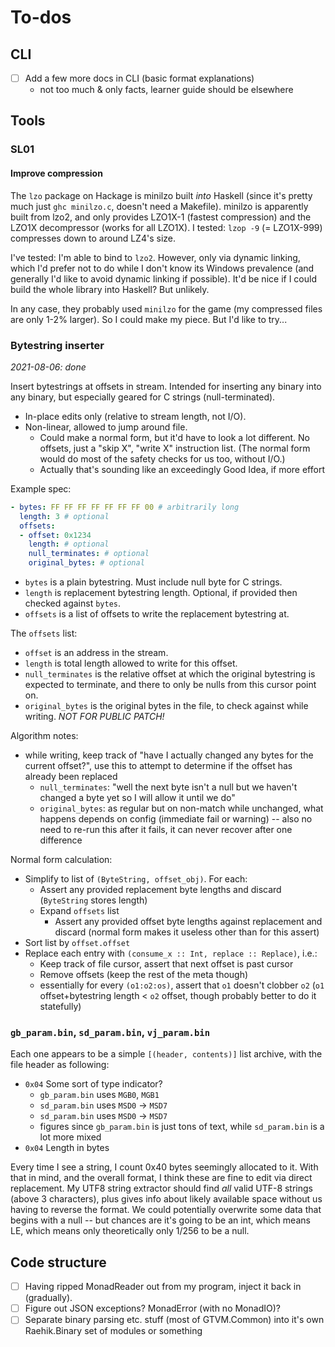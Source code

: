 # To-dos
## CLI
  * [ ] Add a few more docs in CLI (basic format explanations)
    * not too much & only facts, learner guide should be elsewhere

## Tools
### SL01
#### Improve compression
The `lzo` package on Hackage is minilzo built *into* Haskell (since it's pretty
much just `ghc minilzo.c`, doesn't need a Makefile). minilzo is apparently built
from lzo2, and only provides LZO1X-1 (fastest compression) and the LZO1X
decompressor (works for all LZO1X). I tested: `lzop -9` (= LZO1X-999) compresses
down to around LZ4's size.

I've tested: I'm able to bind to `lzo2`. However, only via dynamic linking,
which I'd prefer not to do while I don't know its Windows prevalence (and
generally I'd like to avoid dynamic linking if possible). It'd be nice if I
could build the whole library into Haskell? But unlikely.

In any case, they probably used `minilzo` for the game (my compressed files are
only 1-2% larger). So I could make my piece. But I'd like to try...

### Bytestring inserter
*2021-08-06: done*

Insert bytestrings at offsets in stream. Intended for inserting any binary into
any binary, but especially geared for C strings (null-terminated).

  * In-place edits only (relative to stream length, not I/O).
  * Non-linear, allowed to jump around file.
    * Could make a normal form, but it'd have to look a lot different. No
      offsets, just a "skip X", "write X" instruction list. (The normal form
      would do most of the safety checks for us too, without I/O.)
    * Actually that's sounding like an exceedingly Good Idea, if more effort

Example spec:

```yaml
- bytes: FF FF FF FF FF FF FF 00 # arbitrarily long
  length: 3 # optional
  offsets:
  - offset: 0x1234
    length: # optional
    null_terminates: # optional
    original_bytes: # optional
```

  * `bytes` is a plain bytestring. Must include null byte for C strings.
  * `length` is replacement bytestring length. Optional, if provided then
    checked against `bytes`.
  * `offsets` is a list of offsets to write the replacement bytestring at.

The `offsets` list:

  * `offset` is an address in the stream.
  * `length` is total length allowed to write for this offset.
  * `null_terminates` is the relative offset at which the original bytestring is
    expected to terminate, and there to only be nulls from this cursor point on.
  * `original_bytes` is the original bytes in the file, to check against while
    writing. *NOT FOR PUBLIC PATCH!*

Algorithm notes:

  * while writing, keep track of "have I actually changed any bytes for the
    current offset?", use this to attempt to determine if the offset has already
    been replaced
    * `null_terminates`: "well the next byte isn't a null but we haven't changed
      a byte yet so I will allow it until we do"
    * `original_bytes`: as regular but on non-match while unchanged, what
      happens depends on config (immediate fail or warning) -- also no need to
      re-run this after it fails, it can never recover after one difference

Normal form calculation:

  * Simplify to list of `(ByteString, offset_obj)`. For each:
    * Assert any provided replacement byte lengths and discard (`ByteString` stores length)
    * Expand `offsets` list
      * Assert any provided offset byte lengths against replacement and discard
        (normal form makes it useless other than for this assert)
  * Sort list by `offset.offset`
  * Replace each entry with `(consume_x :: Int, replace :: Replace)`, i.e.:
    * Keep track of file cursor, assert that next offset is past cursor
    * Remove offsets (keep the rest of the meta though)
    * essentially for every `(o1:o2:os)`, assert that `o1` doesn't clobber `o2`
      (`o1` offset+bytestring length < `o2` offset, though probably better to do
      it statefully)

### `gb_param.bin`, `sd_param.bin`, `vj_param.bin`
Each one appears to be a simple `[(header, contents)]` list archive, with the
file header as following:

  * `0x04` Some sort of type indicator?
    * `gb_param.bin` uses `MGB0`, `MGB1`
    * `sd_param.bin` uses `MSD0` -> `MSD7`
    * `sd_param.bin` uses `MSD0` -> `MSD7`
    * figures since `gb_param.bin` is just tons of text, while `sd_param.bin` is
      a lot more mixed
  * `0x04` Length in bytes

Every time I see a string, I count 0x40 bytes seemingly allocated to it. With
that in mind, and the overall format, I think these are fine to edit via direct
replacement. My UTF8 string extractor should find *all* valid UTF-8 strings
(above 3 characters), plus gives info about likely available space without us
having to reverse the format. We could potentially overwrite some data that
begins with a null -- but chances are it's going to be an int, which means LE,
which means only theoretically only 1/256 to be a null.

## Code structure
  * [ ] Having ripped MonadReader out from my program, inject it back in
        (gradually).
  * [ ] Figure out JSON exceptions? MonadError (with no MonadIO)?
  * [ ] Separate binary parsing etc. stuff (most of GTVM.Common) into it's own
        Raehik.Binary set of modules or something
